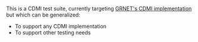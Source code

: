 This is a CDMI test suite, currently targeting [GRNET's CDMI implementation](https://github.com/grnet/pithos-j) but which can be generalized:

* To support any CDMI implementation
* To support other testing needs

